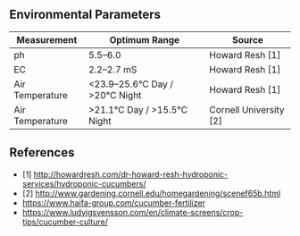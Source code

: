 ## Environmental Parameters

Measurement | Optimum Range | Source
--- | --- | ---
ph | 5.5–6.0 | Howard Resh [1]
EC | 2.2–2.7 mS | Howard Resh [1]
Air Temperature | <23.9–25.6°C Day / >20°C Night | Howard Resh [1]
Air Temperature | >21.1°C Day / >15.5°C Night | Cornell University [2]

## References

* [1] http://howardresh.com/dr-howard-resh-hydroponic-services/hydroponic-cucumbers/
* [2] http://www.gardening.cornell.edu/homegardening/scenef65b.html
* https://www.haifa-group.com/cucumber-fertilizer
* https://www.ludvigsvensson.com/en/climate-screens/crop-tips/cucumber-culture/
